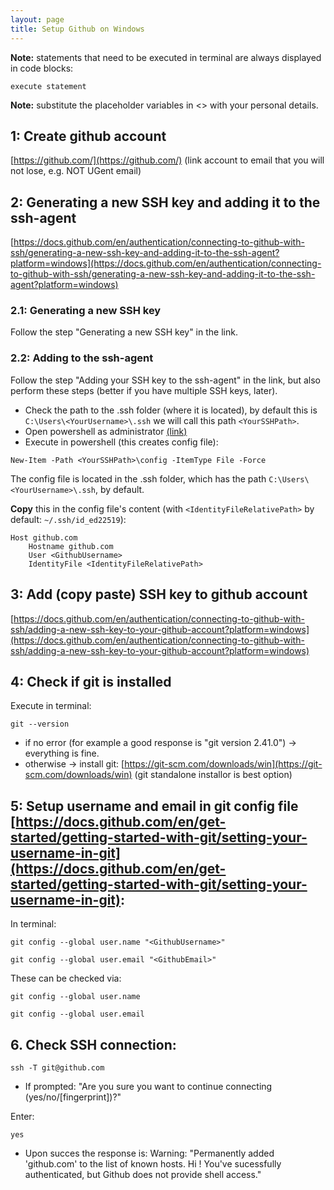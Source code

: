 ```yaml
---
layout: page
title: Setup Github on Windows
---
```


**Note:** statements that need to be executed in terminal are always displayed in code blocks:
```
execute statement
```
**Note:** substitute the placeholder variables in <> with your personal details.

## 1: Create github account
[https://github.com/](https://github.com/) (link account to email that you will not lose, e.g. NOT UGent email)

## 2: Generating a new SSH key and adding it to the ssh-agent
 [https://docs.github.com/en/authentication/connecting-to-github-with-ssh/generating-a-new-ssh-key-and-adding-it-to-the-ssh-agent?platform=windows](https://docs.github.com/en/authentication/connecting-to-github-with-ssh/generating-a-new-ssh-key-and-adding-it-to-the-ssh-agent?platform=windows)
### 2.1: Generating a new SSH key
Follow the step "Generating a new SSH key" in the link.

### 2.2: Adding to the ssh-agent
Follow the step "Adding your SSH key to the ssh-agent" in the link, but also perform these steps (better if you have multiple SSH keys, later). <br>
- Check the path to the .ssh folder (where it is located), by default this is `C:\Users\<YourUsername>\.ssh` we will call this path `<YourSSHPath>`.
- Open powershell as administrator [(link)](https://www.ninjaone.com/blog/open-an-elevated-powershell-prompt/#:~:text=Right%2Dclick%20on%20%E2%80%9CWindows%20PowerShell,Administrator%E2%80%9D%20in%20the%20title%20bar)
- Execute in powershell (this creates config file):
```
New-Item -Path <YourSSHPath>\config -ItemType File -Force
```
The config file is located in the .ssh folder, which has the path `C:\Users\<YourUsername>\.ssh`, by default. 

**Copy** this in the config file's content (with `<IdentityFileRelativePath>` by default: `~/.ssh/id_ed22519`):
```
Host github.com
    Hostname github.com
    User <GithubUsername>
    IdentityFile <IdentityFileRelativePath>
```
## 3: Add (copy paste) SSH key to github account
[https://docs.github.com/en/authentication/connecting-to-github-with-ssh/adding-a-new-ssh-key-to-your-github-account?platform=windows](https://docs.github.com/en/authentication/connecting-to-github-with-ssh/adding-a-new-ssh-key-to-your-github-account?platform=windows)

## 4: Check if git is installed
Execute in terminal:
```
git --version
```

- if no error (for example a good response is "git version 2.41.0") -> everything is fine.
- otherwise -> install git: [https://git-scm.com/downloads/win](https://git-scm.com/downloads/win) (git standalone installor is best option)

## 5: Setup username and email in git config file [https://docs.github.com/en/get-started/getting-started-with-git/setting-your-username-in-git](https://docs.github.com/en/get-started/getting-started-with-git/setting-your-username-in-git):
In terminal:
```
git config --global user.name "<GithubUsername>"
```

```
git config --global user.email "<GithubEmail>"
```

These can be checked via:
```
git config --global user.name 
```

```
git config --global user.email
```

## 6. Check SSH connection: 

```
ssh -T git@github.com
```    

- If prompted:
    "Are you sure you want to continue connecting (yes/no/[fingerprint])?"
    
Enter:
```
yes
```

- Upon succes the response is:
Warning: "Permanently added 'github.com' to the list of known hosts.
Hi <GithubUsername>! You've sucessfully authenticated, but Github does not provide shell access."















